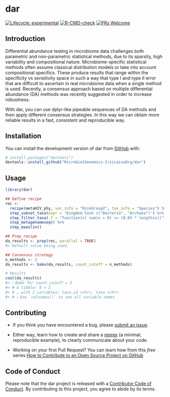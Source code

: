 
<!-- README.md is generated from README.Rmd. Please edit that file -->

# dar

<!-- badges: start -->

[![Lifecycle:
experimental](https://img.shields.io/badge/lifecycle-experimental-orange.svg)](https://lifecycle.r-lib.org/articles/stages.html#experimental)
[![R-CMD-check](https://github.com/MicrobialGenomics-IrsicaixaOrg/dar/workflows/R-CMD-check/badge.svg)](https://github.com/MicrobialGenomics-IrsicaixaOrg/dar/actions)
[![PRs
Welcome](https://img.shields.io/badge/PRs-welcome-brightgreen.svg?style=flat-square)](https://makeapullrequest.com)
<!-- badges: end -->

## Introduction

Differential abundance testing in microbiome data challenges both
parametric and non-parametric statistical methods, due to its sparsity,
high variability and compositional nature. Microbiome-specific
statistical methods often assume classical distribution models or take
into account compositional specifics. These produce results that range
within the specificity vs sensitivity space in such a way that type I
and type II error that are difficult to ascertain in real microbiome
data when a single method is used. Recently, a consensus approach based
on multiple differential abundance (DA) methods was recently suggested
in order to increase robustness.

With dar, you can use dplyr-like pipeable sequences of DA methods and
then apply different consensus strategies. In this way we can obtain
more reliable results in a fast, consistent and reproducible way.

## Installation

You can install the development version of dar from
[GitHub](https://github.com/) with:

``` r
# install.packages("devtools")
devtools::install_github("MicrobialGenomics-IrsicaixaOrg/dar")
```

## Usage

``` r
library(dar)

## Define recipe
rec <-
  recipe(metaHIV_phy, var_info = "RiskGroup2", tax_info = "Species") %>%
  step_subset_taxa(expr = 'Kingdom %in% c("Bacteria", "Archaea")') %>%
  step_filter_taxa(.f = "function(x) sum(x > 0) >= (0.03 * length(x))") %>%
  step_metagenomeseq() %>%
  step_maaslin()

## Prep recipe
da_results <- prep(rec, parallel = TRUE)
#> Default value being used.

## Consensus strategy
n_methods <- 3
da_results <- bake(da_results, count_cutoff = n_methods)

# Results
cool(da_results)
#> ℹ Bake for count_cutoff = 3
#> # A tibble: 0 × 2
#> # … with 2 variables: taxa_id <chr>, taxa <chr>
#> # ℹ Use `colnames()` to see all variable names
```

## Contributing

-   If you think you have encountered a bug, please [submit an
    issue](https://github.com/MicrobialGenomics-IrsicaixaOrg/dar/issues).

-   Either way, learn how to create and share a
    [reprex](https://reprex.tidyverse.org/articles/articles/learn-reprex.html)
    (a minimal, reproducible example), to clearly communicate about your
    code.

-   Working on your first Pull Request? You can learn how from this
    *free* series [How to Contribute to an Open Source Project on
    GitHub](https://kcd.im/pull-request)

## Code of Conduct

Please note that the dar project is released with a [Contributor Code of
Conduct](https://contributor-covenant.org/version/2/0/CODE_OF_CONDUCT.html).
By contributing to this project, you agree to abide by its terms.
